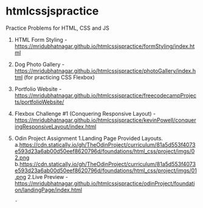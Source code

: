 # htmlcssjspractice
Practice Problems for HTML, CSS and JS

1. HTML Form Styling - https://mridubhatnagar.github.io/htmlcssjspractice/formStyling/index.html
2. Dog Photo Gallery - https://mridubhatnagar.github.io/htmlcssjspractice/photoGallery/index.html (for practicing CSS Flexbox)
3. Portfolio Website - https://mridubhatnagar.github.io/htmlcssjspractice/freecodecampProjects/portfolioWebsite/
4. Flexbox Challenge #1 (Conquering Responsive Layout) - https://mridubhatnagar.github.io/htmlcssjspractice/kevinPowell/conqueringResponsiveLayout/index.html
5. Odin Project Assignment
       1.Landing Page Provided Layouts.
            a.https://cdn.statically.io/gh/TheOdinProject/curriculum/81a5d553f4073e593d23a6ab00d50eef8620796d/foundations/html_css/project/imgs/02.png
            b.https://cdn.statically.io/gh/TheOdinProject/curriculum/81a5d553f4073e593d23a6ab00d50eef8620796d/foundations/html_css/project/imgs/01.png
       2.Live Preview - https://mridubhatnagar.github.io/htmlcssjspractice/odinProject/foundation/landingPage/index.html


       -     
